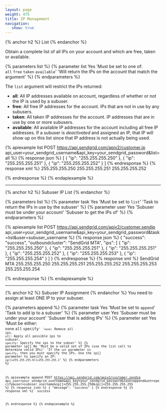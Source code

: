 ```yaml
---
layout: page
weight: 475
title: IP Management
navigation:
   show: true
---
```


{% anchor h2 %}
List
{% endanchor %}

Obtain a complete list of all IPs on your account and which are free, taken or available.

{% parameters list %}
 {% parameter list Yes 'Must be set to one of:<br /><code>all</code> <code>free</code> <code>taken</code> <code>available</code>' 'Will return the IPs on the account that match the argument' %}
{% endparameters %}

The <code>list</code> argument will restrict the IPs returned:

<ul>
<li><strong>all</strong>: All IP addresses available on account, regardless of whether or not the IP is used by a subuser.</li>
<li><strong>free</strong>: All free IP addresses for the account. IPs that are not in use by any subusers.</li>
<li><strong>taken</strong>: All taken IP addresses for the account. IP addresses that are in use by one or more subusers.</li>
<li><strong>available</strong>: All available IP addresses for the account including all free IP addresses. If a subuser is <em>deactivated</em> and assigned an IP, that IP will show up on this list since that IP address is not actually being used.</li>
</ul>

{% apiexample list POST https://api.sendgrid.com/apiv2/customer.ip api_user=your_sendgrid_username&api_key=your_sendgrid_password&list=all %}
  {% response json %}
[
  {
    "ip": "255.255.255.250"
  },
  {
    "ip": "255.255.255.251"
  },
  {
    "ip": "255.255.255.252"
  }
]
  {% endresponse %}
  {% response xml %}
<ips>
   <ip>255.255.255.250</ip>
   <ip>255.255.255.251</ip>
   <ip>255.255.255.252</ip>
</ips>

  {% endresponse %}
{% endapiexample %}

* * * * *

{% anchor h2 %}
Subuser IP List 
{% endanchor %}

{% parameters list %}
 {% parameter task Yes 'Must be set to <code>list</code>' 'Task to return the IPs in use by the subuser' %}
 {% parameter user Yes 'Subuser must be under your account' 'Subuser to get the IPs of' %}
{% endparameters %}

{% apiexample list POST https://api.sendgrid.com/apiv2/customer.sendip api_user=your_sendgrid_username&api_key=your_sendgrid_password&task=list&user=subuser_username %}
  {% response json %}
{
  "success": "success",
  "outboundcluster": "SendGrid MTA",
  "ips": [
    {
      "ip": "255.255.255.250"
    },
    {
      "ip": "255.255.255.251"
    },
    {
      "ip": "255.255.255.251"
    },
    {
      "ip": "255.255.255.252"
    },
    {
      "ip": "255.255.255.253"
    },
    {
      "ip": "255.255.255.254"
    }
  ]
}
  {% endresponse %}
  {% response xml %}
<sendips>
   <ocluster>SendGrid MTA</ocluster>
   <ips>
      <ip>255.255.255.250</ip>
      <ip>255.255.255.251</ip>
      <ip>255.255.255.252</ip>
      <ip>255.255.255.253</ip>
      <ip>255.255.255.254</ip>
   </ips>
</sendips>

  {% endresponse %}
{% endapiexample %}

* * * * *

{% anchor h2 %}
Subuser IP Assignment 
{% endanchor %}
You need to assign at least ONE IP to your subuser.


{% parameters append %}
 {% parameter task Yes 'Must be set to <code>append</code>' 'Task to add ip to a subuser' %}
 {% parameter user Yes 'Subuser must be under your account' 'Subuser that is adding IPs' %}
 {% parameter set Yes 'Must be either:<br /><code>none</code> <code>all</code> <code>specify<code>' '<code>none</code>: Remove all ips.<br /><code>all</code>: Apply all possible ips to subuser.<br /><code>specify</code>: Specify the ips to the subser' %}
 {% parameter ip[] No 'Must be a valid set of IPs (use the list call to determine valid IPs)' 'If the <code>set</code> parameter is <code>specify</code>, then you must specify the IPs. Use the ip[] parameter to specify an IP: <code>ip[]=255.255.255.0[]=255.255.255.1</code>' %}
{% endparameters %}

{% apiexample append POST https://api.sendgrid.com/apiv2/customer.sendip api_user=your_sendgrid_username&api_key=your_sendgrid_password&task=append&set=specify&user=subuser_username&ip[]=255.255.255.250&ip[]=255.255.255.255 %}
  {% response json %}
{
  "message": "success"
}
  {% endresponse %}
  {% response xml %}
<result>
   <message>success</message>
</result>

  {% endresponse %}
{% endapiexample %}
